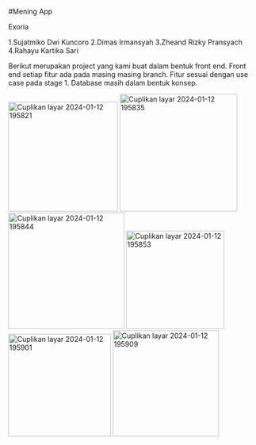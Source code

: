 #Mening App

Exoria 

1.Sujatmiko Dwi Kuncoro
2.Dimas Irmansyah
3.Zheand Rizky Pransyach 
4.Rahayu Kartika Sari 

Berikut merupakan project yang kami buat dalam bentuk front end. Front end setiap fitur ada pada masing masing branch. Fitur sesuai dengan use case pada stage 1. Database masih dalam bentuk konsep.

<img width="221" alt="Cuplikan layar 2024-01-12 195821" src="https://github.com/sujatmikodk/Exoria.jpg/assets/116491595/ea180c34-d9f1-4e90-8c76-86fd05b89fb0">
<img width="237" alt="Cuplikan layar 2024-01-12 195835" src="https://github.com/sujatmikodk/Exoria.jpg/assets/116491595/d7c55b04-4ccf-4cd4-a190-6115e34d0ca2">
<img width="234" alt="Cuplikan layar 2024-01-12 195844" src="https://github.com/sujatmikodk/Exoria.jpg/assets/116491595/59327e70-0c96-43b6-b02b-37d9992db5f6">
<img width="198" alt="Cuplikan layar 2024-01-12 195853" src="https://github.com/sujatmikodk/Exoria.jpg/assets/116491595/e2d567ba-e1d8-4da0-b5f8-797f52ce78ab">
<img width="207" alt="Cuplikan layar 2024-01-12 195901" src="https://github.com/sujatmikodk/Exoria.jpg/assets/116491595/9198953b-0146-4e4e-854c-8e06b2349a02">
<img width="214" alt="Cuplikan layar 2024-01-12 195909" src="https://github.com/sujatmikodk/Exoria.jpg/assets/116491595/13f1b3be-4f7e-48bf-b365-982eac903ace">
